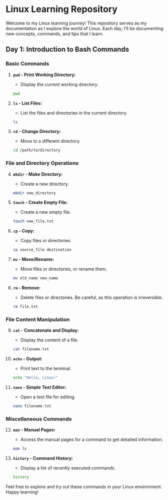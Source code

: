 
# Linux Learning Repository

Welcome to my Linux learning journey! This repository serves as my documentation as I explore the world of Linux. Each day, I'll be documenting new concepts, commands, and tips that I learn.

## Day 1: Introduction to Bash Commands

### Basic Commands

1. **`pwd` - Print Working Directory:**
   - Display the current working directory.

   ```bash
   pwd
   ```

2. **`ls` - List Files:**
   - List the files and directories in the current directory.

   ```bash
   ls
   ```

3. **`cd` - Change Directory:**
   - Move to a different directory.

   ```bash
   cd /path/to/directory
   ```

### File and Directory Operations

4. **`mkdir` - Make Directory:**
   - Create a new directory.

   ```bash
   mkdir new_directory
   ```

5. **`touch` - Create Empty File:**
   - Create a new empty file.

   ```bash
   touch new_file.txt
   ```

6. **`cp` - Copy:**
   - Copy files or directories.

   ```bash
   cp source_file destination
   ```

7. **`mv` - Move/Rename:**
   - Move files or directories, or rename them.

   ```bash
   mv old_name new_name
   ```

8. **`rm` - Remove:**
   - Delete files or directories. Be careful, as this operation is irreversible.

   ```bash
   rm file.txt
   ```

### File Content Manipulation

9. **`cat` - Concatenate and Display:**
   - Display the content of a file.

   ```bash
   cat filename.txt
   ```

10. **`echo` - Output:**
    - Print text to the terminal.

    ```bash
    echo "Hello, Linux!"
    ```

11. **`nano` - Simple Text Editor:**
    - Open a text file for editing.

    ```bash
    nano filename.txt  
    ```

### Miscellaneous Commands

12. **`man` - Manual Pages:**
    - Access the manual pages for a command to get detailed information.

    ```bash
    man ls
    ```

13. **`history` - Command History:**
    - Display a list of recently executed commands.

    ```bash
    history
    ```

Feel free to explore and try out these commands in your Linux environment. Happy learning!
```
